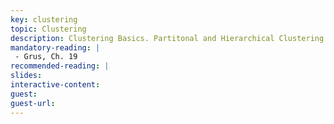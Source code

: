 ```yaml
---
key: clustering
topic: Clustering
description: Clustering Basics. Partitonal and Hierarchical Clustering Approaches.
mandatory-reading: | 
 - Grus, Ch. 19
recommended-reading: | 
slides: 
interactive-content:
guest:
guest-url:
---
```






